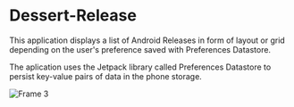# Dessert-Release
This application displays a list of Android Releases in form of layout or grid depending on the user's preference saved with Preferences Datastore.

The aplication uses the Jetpack library called Preferences Datastore to persist key-value pairs of data in the phone storage.

![Frame 3](https://github.com/Camilo-Hernandez/Dessert-Release/assets/36543483/323d3775-cd57-4351-b960-7ff0dfeb2619)
